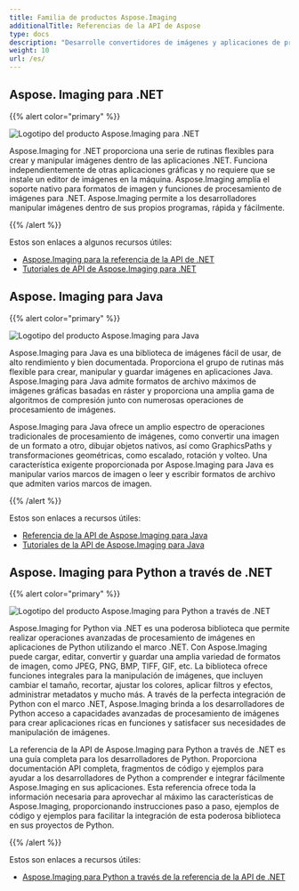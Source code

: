 ```yaml
---
title: Familia de productos Aspose.Imaging
additionalTitle: Referencias de la API de Aspose
type: docs
description: "Desarrolle convertidores de imágenes y aplicaciones de procesamiento de imágenes de documentos autohospedadas o en la nube con las API fáciles de usar de Aspose.Imaging. Aspose.Imaging está disponible para .NET, Java y otras plataformas."
weight: 10
url: /es/
---
```


## Aspose. Imaging para .NET

{{% alert color="primary" %}} 

![Logotipo del producto Aspose.Imaging para .NET](../home_1.png)

Aspose.Imaging for .NET proporciona una serie de rutinas flexibles para crear y manipular imágenes dentro de las aplicaciones .NET. Funciona independientemente de otras aplicaciones gráficas y no requiere que se instale un editor de imágenes en la máquina. Aspose.Imaging amplía el soporte nativo para formatos de imagen y funciones de procesamiento de imágenes para .NET. Aspose.Imaging permite a los desarrolladores manipular imágenes dentro de sus propios programas, rápida y fácilmente.

{{% /alert %}}

Estos son enlaces a algunos recursos útiles:
- [Aspose.Imaging para la referencia de la API de .NET](/imaging/es/net/)
- [Tutoriales de API de Aspose.Imaging para .NET](/tutorials/imaging/es/net/)

## Aspose. Imaging para Java

{{% alert color="primary" %}}

![Logotipo del producto Aspose.Imaging para Java](../home_2.png)

Aspose.Imaging para Java es una biblioteca de imágenes fácil de usar, de alto rendimiento y bien documentada. Proporciona el grupo de rutinas más flexible para crear, manipular y guardar imágenes en aplicaciones Java. Aspose.Imaging para Java admite formatos de archivo máximos de imágenes gráficas basadas en ráster y proporciona una amplia gama de algoritmos de compresión junto con numerosas operaciones de procesamiento de imágenes.

Aspose.Imaging para Java ofrece un amplio espectro de operaciones tradicionales de procesamiento de imágenes, como convertir una imagen de un formato a otro, dibujar objetos nativos, así como GraphicsPaths y transformaciones geométricas, como escalado, rotación y volteo. Una característica exigente proporcionada por Aspose.Imaging para Java es manipular varios marcos de imagen o leer y escribir formatos de archivo que admiten varios marcos de imagen.

{{% /alert %}}

Estos son enlaces a recursos útiles:

- [Referencia de la API de Aspose.Imaging para Java](/imaging/java/)
- [Tutoriales de la API de Aspose.Imaging para Java](/tutorials/imaging/es/java/)

## Aspose. Imaging para Python a través de .NET

{{% alert color="primary" %}}

![Logotipo del producto Aspose.Imaging para Python a través de .NET](../home_4.png)

Aspose.Imaging for Python via .NET es una poderosa biblioteca que permite realizar operaciones avanzadas de procesamiento de imágenes en aplicaciones de Python utilizando el marco .NET. Con Aspose.Imaging puede cargar, editar, convertir y guardar una amplia variedad de formatos de imagen, como JPEG, PNG, BMP, TIFF, GIF, etc. La biblioteca ofrece funciones integrales para la manipulación de imágenes, que incluyen cambiar el tamaño, recortar, ajustar los colores, aplicar filtros y efectos, administrar metadatos y mucho más. A través de la perfecta integración de Python con el marco .NET, Aspose.Imaging brinda a los desarrolladores de Python acceso a capacidades avanzadas de procesamiento de imágenes para crear aplicaciones ricas en funciones y satisfacer sus necesidades de manipulación de imágenes.

La referencia de la API de Aspose.Imaging para Python a través de .NET es una guía completa para los desarrolladores de Python. Proporciona documentación API completa, fragmentos de código y ejemplos para ayudar a los desarrolladores de Python a comprender e integrar fácilmente Aspose.Imaging en sus aplicaciones. Esta referencia ofrece toda la información necesaria para aprovechar al máximo las características de Aspose.Imaging, proporcionando instrucciones paso a paso, ejemplos de código y ejemplos para facilitar la integración de esta poderosa biblioteca en sus proyectos de Python.

{{% /alert %}}

Estos son enlaces a recursos útiles:

- [Aspose.Imaging para Python a través de la referencia de la API de .NET](/imaging/python-net/)

